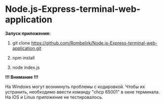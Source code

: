 # Node.js-Express-terminal-web-application

**Запуск приложения:**

1) git clone https://github.com/Rombelirk/Node.js-Express-terminal-web-application.git

2) npm install

3) node index.js

**!!!  Внимание  !!!**

На Windows могут возникнуть проблемы с кодировкой.
Чтобы их устранить, необходимо ввести команду "chcp 65001" в окне терминала.
На iOS и Linux приложение не тестировалось.
